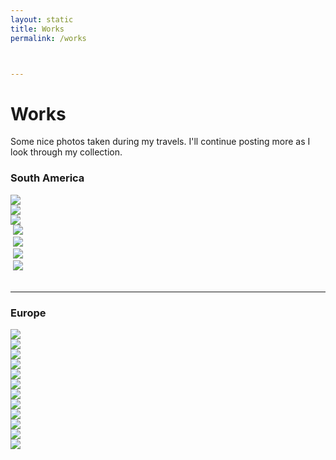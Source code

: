 ```yaml
---
layout: static
title: Works
permalink: /works



---
```



<h1>Works</h1>
   <p>Some nice photos taken during my travels. I'll continue posting more as I look through my collection.</p>
   <h3>South America</h3>    
   <div class="popup-gallery">
<article>
       <a href="assets/images/photography/el-chalten.jpg" title="Wooden sculpture at El Chalten, Argentina" class="image object"><img src="assets/images/photography/el-chalten-tb.jpg"  /></a>
</article>
<article>
       <a href="assets/images/photography/sa-01.jpg" title="An interesting plant at Bulnes Fort in Punta Arenas, Chile" class="image object" ><img src="assets/images/photography/sa-01-tb.jpg"  /></a>
</article>
<article>
       <a href="assets/images/photography/chile.jpg" title="The same interesting plant at Bulnes Fort in Punta Arenas, Chile" class="image object"><img src="assets/images/photography/chile-tb.jpg" /></a>       
</article>
<article>
​       <a href="assets/images/photography/easter-island.jpg" title="Riding around Easter Island" class="image object" ><img src="assets/images/photography/easter-island-tb.jpg" /></a>  
</article>
<article>
​       <a href="assets/images/photography/sa-02.jpg" title="Sunrise at the Uyuni Salt Flats in Bolivia" class="image object"><img src="assets/images/photography/sa-02-tb.jpg" /></a>
</article>
<article>
​       <a href="assets/images/photography/sa-03.jpg" title="Window of a restaurant in Lima, Peru" class="image object"><img src="assets/images/photography/sa-03-tb.jpg" /></a>
</article>
<article>
​       <a href="assets/images/photography/sa-04.jpg" title="A puppy and a...goat? in the outskirts of Lima, Peru" class="image object"><img src="assets/images/photography/sa-04-tb.jpg" /></a>   
</article>
​    </div>

<hr class="minor" />

<h3>Europe</h3>
   <div class="popup-gallery">
<article>   
       <a href="assets/images/photography/iceland.jpg" title="Crosswalk sign in Iceland" class="image object"><img src="assets/images/photography/iceland-tb.jpg" /></a>
</article>       
<article>          
       <a href="assets/images/photography/iceland-05.jpg" title="Rock formation at Black Sand Beach in Vik, Iceland" class="image object"><img src="assets/images/photography/iceland-05-tb.jpg" /></a>   
</article>       
<article>          
       <a href="assets/images/photography/europe-02.jpg" title="Hiking on a glacier at Vatnajokull, Iceland" class="image object"><img src="assets/images/photography/europe-02-tb.jpg" /></a>
</article>       
<article>          
       <a href="assets/images/photography/iceland-04.jpg" title="A house on a cliff, somewhere in Iceland" class="image object"><img src="assets/images/photography/iceland-04-tb.jpg" /></a>
</article>       
<article>          
       <a href="assets/images/photography/iceland-03.jpg" title="Outside the City Hall in Reykjavik, Iceland" class="image object"><img src="assets/images/photography/iceland-03-tb.jpg" /></a>
</article>       
<article>          
       <a href="assets/images/photography/iceland-02.jpg" title="Sculpture in Iceland" class="image object"><img src="assets/images/photography/iceland-02-tb.jpg" /></a>  
</article>       
<article>   
       <a href="assets/images/photography/amsterdam-01.jpg" title="Flowers found at Volendam, Netherlands" class="image object"><img src="assets/images/photography/amsterdam-01-tb.jpg" /></a>
</article>    
<article>   
       <a href="assets/images/photography/amsterdam-02.jpg" title="The band Lakshmi performs at Vondelpark in Amsterdam, Netherlands" class="image object"><img src="assets/images/photography/amsterdam-02-tb.jpg" /></a>  
</article>    
<article>   
       <a href="assets/images/photography/amsterdam-03.jpg" title="An amusing utility something in Amsterdam, Netherlands" class="image object"><img src="assets/images/photography/amsterdam-03-tb.jpg" /></a>     
</article>    
<article>   
       <a href="assets/images/photography/amsterdam-04.jpg" title="Reypenaer Cheese testing class in Amsterdam, Netherlands" class="image object"><img src="assets/images/photography/amsterdam-04-tb.jpg" /></a>     
</article>    
<article>   
       <a href="assets/images/photography/belgium.jpg" title="at a museum in Antwerp, or Ghent, Belgium" class="image object"><img src="assets/images/photography/belgium-tb.jpg" /></a>  
</article>    
<article>   
       <a href="assets/images/photography/prague.jpg" title="Prague Castle, I think." class="image object"><img src="assets/images/photography/prague-tb.jpg" /></a>     
</article>    
</div> 